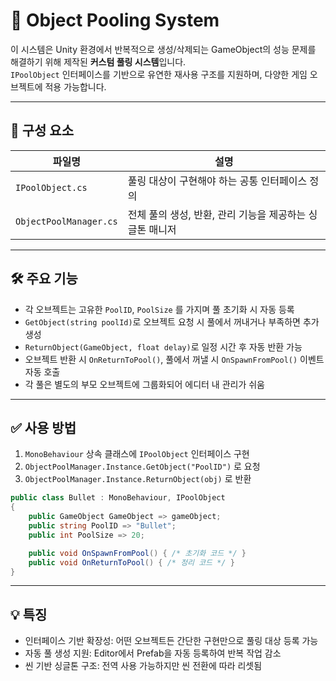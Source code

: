 # 🎯 Object Pooling System

이 시스템은 Unity 환경에서 반복적으로 생성/삭제되는 GameObject의 성능 문제를 해결하기 위해 제작된 **커스텀 풀링 시스템**입니다.  
`IPoolObject` 인터페이스를 기반으로 유연한 재사용 구조를 지원하며, 다양한 게임 오브젝트에 적용 가능합니다.

---

## 📌 구성 요소

| 파일명              | 설명 |
|--------------------|------|
| `IPoolObject.cs`   | 풀링 대상이 구현해야 하는 공통 인터페이스 정의 |
| `ObjectPoolManager.cs` | 전체 풀의 생성, 반환, 관리 기능을 제공하는 싱글톤 매니저 |

---

## 🛠️ 주요 기능

- 각 오브젝트는 고유한 `PoolID`, `PoolSize` 를 가지며 풀 초기화 시 자동 등록
- `GetObject(string poolId)`로 오브젝트 요청 시 풀에서 꺼내거나 부족하면 추가 생성
- `ReturnObject(GameObject, float delay)`로 일정 시간 후 자동 반환 가능
- 오브젝트 반환 시 `OnReturnToPool()`, 풀에서 꺼낼 시 `OnSpawnFromPool()` 이벤트 자동 호출
- 각 풀은 별도의 부모 오브젝트에 그룹화되어 에디터 내 관리가 쉬움

---

## ✅ 사용 방법

1. `MonoBehaviour` 상속 클래스에 `IPoolObject` 인터페이스 구현
2. `ObjectPoolManager.Instance.GetObject("PoolID")` 로 요청
3. `ObjectPoolManager.Instance.ReturnObject(obj)` 로 반환

```csharp
public class Bullet : MonoBehaviour, IPoolObject
{
    public GameObject GameObject => gameObject;
    public string PoolID => "Bullet";
    public int PoolSize => 20;

    public void OnSpawnFromPool() { /* 초기화 코드 */ }
    public void OnReturnToPool() { /* 정리 코드 */ }
}
```

---

## 💡 특징
- 인터페이스 기반 확장성: 어떤 오브젝트든 간단한 구현만으로 풀링 대상 등록 가능
- 자동 풀 생성 지원: Editor에서 Prefab을 자동 등록하여 반복 작업 감소
- 씬 기반 싱글톤 구조: 전역 사용 가능하지만 씬 전환에 따라 리셋됨
